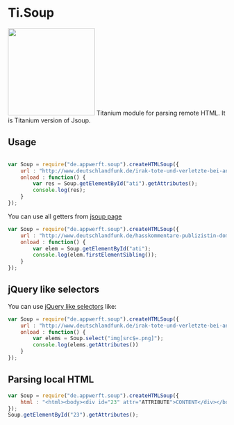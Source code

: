 Ti.Soup
=======
<img src="http://cdn1.javacodeexamples.com/wp-content/uploads/Jsoup-300x200.png" width=200 />
Titanium module for parsing remote HTML. It is Titanium version of Jsoup.

Usage
-----
```javascript

var Soup = require("de.appwerft.soup").createHTMLSoup({
	url : "http://www.deutschlandfunk.de/irak-tote-und-verletzte-bei-anschlag-in-tikrit.1939.de.html?drn:news_id=721951"
	onload : function() {
		var res = Soup.getElementById("ati").getAttributes();
		console.log(res);
	} 
});
```
You can use all getters from [jsoup page](https://jsoup.org/cookbook/extracting-data/dom-navigation)

```javascript
var Soup = require("de.appwerft.soup").createHTMLSoup({
	url : "http://www.deutschlandfunk.de/hasskommentare-publizistin-domscheit-berg-sieht-krieg-gegen.1939.de.html?drn:news_id=721886"
	onload : function() {
		var elem = Soup.getElementById("ati");
		console.log(elem.firstElementSibling());
	} 
});
```
jQuery like selectors
---------------------
You can use [jQuery like selectors](https://jsoup.org/cookbook/extracting-data/selector-syntax) like:
```javascript
var Soup = require("de.appwerft.soup").createHTMLSoup({
	url : "http://www.deutschlandfunk.de/irak-tote-und-verletzte-bei-anschlag-in-tikrit.1939.de.html?drn:news_id=721951"
	onload : function() {
		var elems = Soup.select("img[src$=.png]");
		console.log(elems.getAttributes())
	} 
});
```

Parsing local HTML
------------------

```javascript
var Soup = require("de.appwerft.soup").createHTMLSoup({
	html : "<html><body><div id="23" attr="ATTRIBUTE">CONTENT</div></body></html>"
});
Soup.getElementById("23").getAttributes();
```